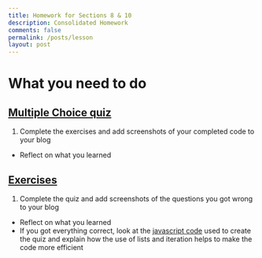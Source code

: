 ```yaml
---
title: Homework for Sections 8 & 10
description: Consolidated Homework 
comments: false
permalink: /posts/lesson
layout: post
---
```


# What you need to do
## [Multiple Choice quiz](https://pgk-lang.github.io/pgk/quiz)
 1. Complete the exercises and add screenshots of your completed code to your blog
   - Reflect on what you learned
 
## [Exercises](https://pgk-lang.github.io/pgk/exercises)
 1. Complete the quiz and add screenshots of the questions you got wrong to your blog
   - Reflect on what you learned
   - If you got everything correct, look at the [javascript code](https://github.com/PGK-Lang/pgk/blob/master/_pages/01_quiz.html) used to create the quiz and explain how the use of lists and iteration helps to make the code more efficient 